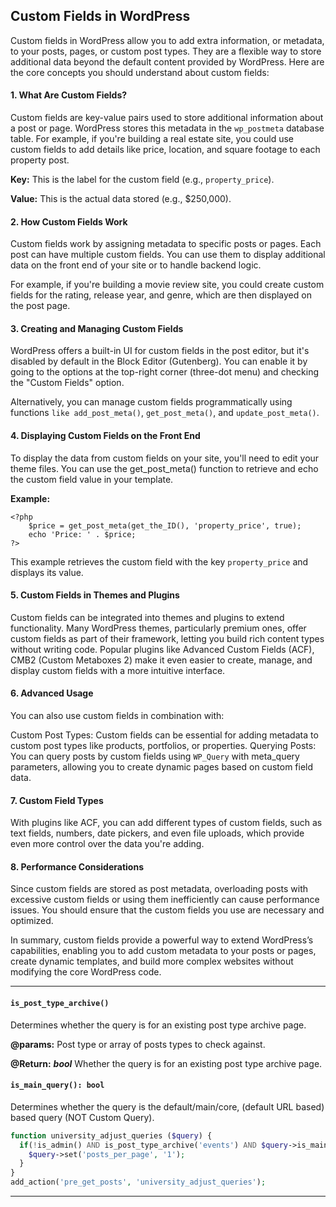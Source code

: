 ## Custom Fields in WordPress

Custom fields in WordPress allow you to add extra information, or metadata, to your posts, pages, or custom post types. They are a flexible way to store additional data beyond the default content provided by WordPress. Here are the core concepts you should understand about custom fields:

#### 1. What Are Custom Fields?
Custom fields are key-value pairs used to store additional information about a post or page. WordPress stores this metadata in the `wp_postmeta` database table. For example, if you're building a real estate site, you could use custom fields to add details like price, location, and square footage to each property post.

**Key:** This is the label for the custom field (e.g., `property_price`).

**Value:** This is the actual data stored (e.g., $250,000).

#### 2. How Custom Fields Work
Custom fields work by assigning metadata to specific posts or pages. Each post can have multiple custom fields. You can use them to display additional data on the front end of your site or to handle backend logic.

For example, if you're building a movie review site, you could create custom fields for the rating, release year, and genre, which are then displayed on the post page.

#### 3. Creating and Managing Custom Fields
WordPress offers a built-in UI for custom fields in the post editor, but it's disabled by default in the Block Editor (Gutenberg). You can enable it by going to the options at the top-right corner (three-dot menu) and checking the "Custom Fields" option.

Alternatively, you can manage custom fields programmatically using functions `like add_post_meta()`, `get_post_meta()`, and `update_post_meta()`.

#### 4. Displaying Custom Fields on the Front End
To display the data from custom fields on your site, you'll need to edit your theme files. You can use the get_post_meta() function to retrieve and echo the custom field value in your template.

**Example:** 
```
<?php
    $price = get_post_meta(get_the_ID(), 'property_price', true);
    echo 'Price: ' . $price;
?>
```

This example retrieves the custom field with the key `property_price` and displays its value.

#### 5. Custom Fields in Themes and Plugins
Custom fields can be integrated into themes and plugins to extend functionality. Many WordPress themes, particularly premium ones, offer custom fields as part of their framework, letting you build rich content types without writing code. Popular plugins like Advanced Custom Fields (ACF), CMB2 (Custom Metaboxes 2) make it even easier to create, manage, and display custom fields with a more intuitive interface.

#### 6. Advanced Usage
You can also use custom fields in combination with:

Custom Post Types: Custom fields can be essential for adding metadata to custom post types like products, portfolios, or properties.
Querying Posts: You can query posts by custom fields using `WP_Query` with meta_query parameters, allowing you to create dynamic pages based on custom field data.

#### 7. Custom Field Types
With plugins like ACF, you can add different types of custom fields, such as text fields, numbers, date pickers, and even file uploads, which provide even more control over the data you're adding.

#### 8. Performance Considerations
Since custom fields are stored as post metadata, overloading posts with excessive custom fields or using them inefficiently can cause performance issues. You should ensure that the custom fields you use are necessary and optimized.

In summary, custom fields provide a powerful way to extend WordPress’s capabilities, enabling you to add custom metadata to your posts or pages, create dynamic templates, and build more complex websites without modifying the core WordPress code.

---

#### `is_post_type_archive()`
Determines whether the query is for an existing post type archive page.

**@params:** Post type or array of posts types to check against.

**@Return:** ***bool*** Whether the query is for an existing post type archive page.


#### `is_main_query(): bool`
Determines whether the query is the default/main/core, (default URL based) based query (NOT Custom Query). 

```php
function university_adjust_queries ($query) {
  if(!is_admin() AND is_post_type_archive('events') AND $query->is_main_query()){
    $query->set('posts_per_page', '1');
  }
}
add_action('pre_get_posts', 'university_adjust_queries');
```

---